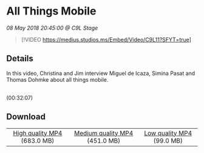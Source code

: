 # All Things Mobile

*08 May 2018 20:45:00 @ C9L Stage*

> [!VIDEO https://medius.studios.ms/Embed/Video/C9L11?SFYT=true]

## Details

<p>In this video, Christina and Jim interview Miguel de Icaza, Simina Pasat and Thomas Dohmke about all things mobile.</p><div id="selenium-highlight">&nbsp;</div> (00:32:07)

## Download

||||
|:--:|:----:|:-:|
|[High quality MP4](https://sec.ch9.ms/ch9/0b4a/eb25f901-4375-4c69-84c9-5786a37c0b4a/C9L11_high.mp4) (683.0 MB)|[Medium quality MP4](https://sec.ch9.ms/ch9/0b4a/eb25f901-4375-4c69-84c9-5786a37c0b4a/C9L11_mid.mp4) (451.0 MB)|[Low quality MP4](https://sec.ch9.ms/ch9/0b4a/eb25f901-4375-4c69-84c9-5786a37c0b4a/C9L11.mp4) (99.0 MB)|